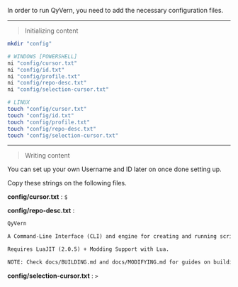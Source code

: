 In order to run QyVern, you need to add the necessary configuration files.

[comment]: <Install this zip folder, containing all the config files.>
[comment]: <[QyVern Config Files](https://github.com/Equinoxtic/QyVern/files/9712672/config.zip)>
[comment]: <Now extract the zip folder, and drag the "config" folder to QyVern's folder.>
[comment]: <If you wanna do it manually, follow this set of commands in the QyVern folder:>

-------------------------------------------------------------------------------

> Initializing content

``` sh
mkdir "config"

# WINDOWS [POWERSHELL]
ni "config/cursor.txt"
ni "config/id.txt"
ni "config/profile.txt"
ni "config/repo-desc.txt"
ni "config/selection-cursor.txt"

# LINUX
touch "config/cursor.txt"
touch "config/id.txt"
touch "config/profile.txt"
touch "config/repo-desc.txt"
touch "config/selection-cursor.txt"
```

-------------------------------------------------------------------------------

> Writing content

You can set up your own Username and ID later on once done setting up.

Copy these strings on the following files.

**config/cursor.txt** : ``$``

**config/repo-desc.txt** :

``` txt
QyVern

A Command-Line Interface (CLI) and engine for creating and running scripts.

Requires LuaJIT (2.0.5) + Modding Support with Lua.

NOTE: Check docs/BUILDING.md and docs/MODIFYING.md for guides on building / modding QyVern.
```

**config/selection-cursor.txt** : ``>``
